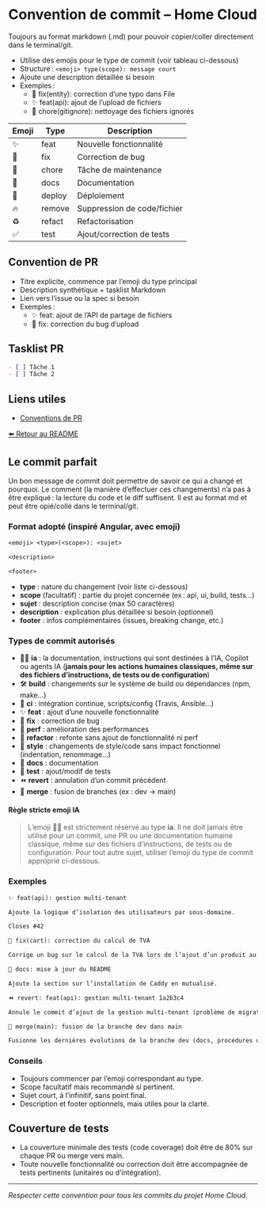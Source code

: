 # Convention de commit – Home Cloud

Toujours au format markdown (.md) pour pouvoir copier/coller directement dans le terminal/git.

- Utilise des emojis pour le type de commit (voir tableau ci-dessous)
- Structure : `<emoji> type(scope): message court`
- Ajoute une description détaillée si besoin
- Exemples :
  - 🐛 fix(entity): correction d’une typo dans File
  - ✨ feat(api): ajout de l’upload de fichiers
  - 🧹 chore(gitignore): nettoyage des fichiers ignorés

| Emoji | Type    | Description                  |
|-------|---------|------------------------------|
| ✨    | feat    | Nouvelle fonctionnalité       |
| 🐛    | fix     | Correction de bug            |
| 🧹    | chore   | Tâche de maintenance         |
| 📝    | docs    | Documentation                |
| 🚀    | deploy  | Déploiement                  |
| 🔥    | remove  | Suppression de code/fichier  |
| ♻️    | refact  | Refactorisation              |
| ✅    | test    | Ajout/correction de tests    |

## Convention de PR

- Titre explicite, commence par l’emoji du type principal
- Description synthétique + tasklist Markdown
- Lien vers l’issue ou la spec si besoin
- Exemples :
  - ✨ feat: ajout de l’API de partage de fichiers
  - 🐛 fix: correction du bug d’upload

## Tasklist PR

```md
- [ ] Tâche 1
- [ ] Tâche 2
```

## Liens utiles

- [Conventions de PR](CONVENTION_PR.md)

[⬅️ Retour au README](README.md)

## Le commit parfait

Un bon message de commit doit permettre de savoir ce qui a changé et pourquoi. Le comment (la manière d’effectuer ces changements) n’a pas à être expliqué : la lecture du code et le diff suffisent. Il est au format md et peut être opié/collé dans le terminal/git.

### Format adopté (inspiré Angular, avec emoji)

```txt
<emoji> <type>(<scope>): <sujet>

<description>

<footer>
```

- **type** : nature du changement (voir liste ci-dessous)
- **scope** (facultatif) : partie du projet concernée (ex : api, ui, build, tests…)
- **sujet** : description concise (max 50 caractères)
- **description** : explication plus détaillée si besoin (optionnel)
- **footer** : infos complémentaires (issues, breaking change, etc.)

### Types de commit autorisés

- 🧞‍♂️ **ia** : la documentation, instructions qui sont destinées à l’IA, Copilot ou agents IA (**jamais pour les actions humaines classiques, même sur des fichiers d’instructions, de tests ou de configuration**)
- 🛠️ **build** : changements sur le système de build ou dépendances (npm, make…)
- 🤖 **ci** : intégration continue, scripts/config (Travis, Ansible…)
- ✨ **feat** : ajout d’une nouvelle fonctionnalité
- 🐛 **fix** : correction de bug
- 🚀 **perf** : amélioration des performances
- 🧹 **refactor** : refonte sans ajout de fonctionnalité ni perf
- 🎨 **style** : changements de style/code sans impact fonctionnel (indentation, renommage…)
- 📝 **docs** : documentation
- 🧪 **test** : ajout/modif de tests
- ⏪ **revert** : annulation d’un commit précédent
- 🔀 **merge** : fusion de branches (ex : dev → main)

#### Règle stricte emoji IA

> L’emoji 🧞‍♂️ est strictement réservé au type **ia**. Il ne doit jamais être utilisé pour un commit, une PR ou une documentation humaine classique, même sur des fichiers d’instructions, de tests ou de configuration. Pour tout autre sujet, utiliser l’emoji du type de commit approprié ci-dessous.

### Exemples

```txt
✨ feat(api): gestion multi-tenant

Ajoute la logique d’isolation des utilisateurs par sous-domaine.

Closes #42
```

```txt
🐛 fix(cart): correction du calcul de TVA

Corrige un bug sur le calcul de la TVA lors de l’ajout d’un produit au panier.
```

```txt
📝 docs: mise à jour du README

Ajoute la section sur l’installation de Caddy en mutualisé.
```

```txt
⏪ revert: feat(api): gestion multi-tenant 1a2b3c4

Annule le commit d’ajout de la gestion multi-tenant (problème de migration).
```

```txt
🔀 merge(main): fusion de la branche dev dans main

Fusionne les dernières évolutions de la branche dev (docs, procédures d’intégration, TODO, corrections de format) dans la branche principale main.
```

### Conseils

- Toujours commencer par l’emoji correspondant au type.
- Scope facultatif mais recommandé si pertinent.
- Sujet court, à l’infinitif, sans point final.
- Description et footer optionnels, mais utiles pour la clarté.

## Couverture de tests

- La couverture minimale des tests (code coverage) doit être de 80% sur chaque PR ou merge vers main.
- Toute nouvelle fonctionnalité ou correction doit être accompagnée de tests pertinents (unitaires ou d’intégration).

---

*Respecter cette convention pour tous les commits du projet Home Cloud.*
